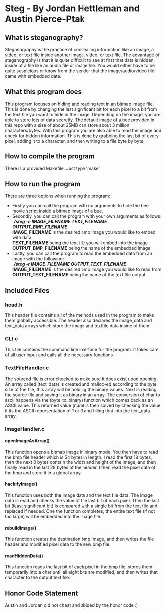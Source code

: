 # Steg - By Jordan Hettleman and Austin Pierce-Ptak
## What is steganography?
Steganography is the practice of concealing information like an image, a video, or text file inside another image, video, or text file. The advantage of steganography is that it is quite difficult to see at first that data is hidden inside of a file like an audio file or image file. You would either have to be quite suspicious or know from the sender that the image/audio/video file came with embedded data. 

## What this program does
This program focuses on hiding and reading text in an bitmap image file. This is done by changing the last significant bit for each pixel to a bit from the text file you want to hide in the image. Depending on the image, you are able to store lots of data secretly. The default image of a bee provided in this repo with a size of about 25MB can store about 3 million characters/bytes. With this program you are also able to read the image and check for hidden information. This is done by grabbing the last bit of every pixel, adding it to a character, and then writing to a file byte by byte. 

## How to compile the program
There is a provided Makefile. Just type 'make'

## How to run the program
There are three options when running the program:
- Firstly you can call the program with no arguments to hide the bee movie script inside a bitmap image of a bee.
- Secondly, you can call the program with your own arguments as follows: <br>
<i><b>./steg -c IMAGE_FILENAME TEXT_FILENAME OUTPUT_BMP_FILENAME </i></b><br>
<b>IMAGE_FILENAME</b> is the desired bmp image you would like to embed with data <br>
<b>TEXT_FILENAME</b> being the text file you will embed into the image <br>
<b>OUTPUT_BMP_FILENAME</b> being the name of the embedded image <br>
- Lastly, you can call the program to read the embedded data from an image with the following: <br>
<i><b>./steg -r IMAGE_FILENAME OUTPUT_TEXT_FILENAME </i></b><br>
<b>IMAGE_FILENAME</b> is the desired bmp image you would like to read from<br>
<b>OUTPUT_TEXT_FILENAME</b> being the name of the text file output<br>

## Included Files
### head.h
This header file contains all of the methods used in the program to make them globally accessible. The header also declares the image_data and text_data arrays which store the image and textfile data inside of them

### CLI.c
This file contains the command line interface for the program. It takes care of all user input and calls all the necessary functions 

### TextFileHandler.c
The sourced file is error checked to make sure it does exist upon opening. An array called (text_data) is created and malloc-ed according to the byte size of the file, this array will be holding the binary values. Next is reading the source file and saving it as binary in an array. The conversion of char to ascii happens via the (byte_to_binary) function which comes back as an ASCII value. This returned value (num) is then solved by checking the value if its the ASCII representation of 1 or 0 and filling that into the text_data array. 

### ImageHandler.c
#### openImageAsArray()
This function opens a bitmap image in binary mode. You then have to read the bmp file header which is 54 bytes in length. I read the first 18 bytes, then the next 8 bytes contain the width and height of the image, and then finally read in the last 28 bytes of the header. I then read the pixel data of the bmp and store it in a global array.

#### hackifyImage()
This function uses both the image data and the text file data. The image data is read and checks the value of the last bit of each pixel. Then the last bit (least significant bit) is compared with a single bit from the text file and replaced if needed. One the function completes, the entire text file (if not too large) will be embedded into the image file. 

#### rebuildImage()
This function creates the destination bmp image, and then writes the file header and modified pixel data to the new bmp file. 

#### readHiddenData()
This function reads the last bit of each pixel in the bmp file, stores them temporarily into a char until all eight bits are modified, and then writes that character to the output text file.

## Honor Code Statement
Austin and Jordan did not cheat and abided by the honor code :)